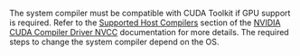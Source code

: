
The system compiler must be compatible with CUDA Toolkit if GPU support is required. Refer to the [Supported Host Compilers](https://docs.nvidia.com/cuda/cuda-compiler-driver-nvcc/#supported-host-compilers) section of the [NVIDIA CUDA Compiler Driver NVCC](https://docs.nvidia.com/cuda/cuda-compiler-driver-nvcc/index.html) documentation for more details. The required steps to change the system compiler depend on the OS.
